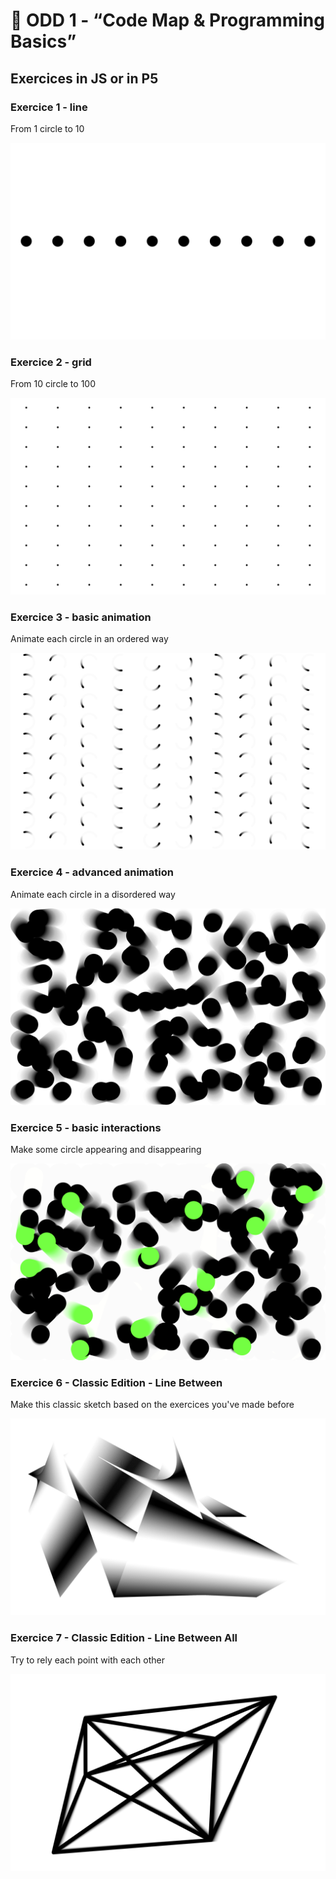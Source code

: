 # 🌱 ODD 1 - “Code Map & Programming Basics”

## Exercices in JS or in P5

### Exercice 1 - line

From 1 circle to 10

![](assets/1_p5-basics-line.png)

### Exercice 2 - grid

From 10 circle to 100

![](assets/2_p5-basics-grid.png)

### Exercice 3 - basic animation

Animate each circle in an ordered way

![](assets/3_p5-basics-animation.png)

### Exercice 4 - advanced animation

Animate each circle in a disordered way

![](assets/4_p5-basics-advanced_animation.png)

### Exercice 5 - basic interactions

Make some circle appearing and disappearing

![](assets/5_p5-basics-interactions.png)

### Exercice 6 - Classic Edition - Line Between

Make this classic sketch based on the exercices you've made before

![](assets/6_p5-lineBetween.png)

### Exercice 7 - Classic Edition - Line Between All

Try to rely each point with each other

![](assets/7_p5-lineBetweenAll.png)
